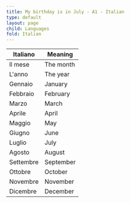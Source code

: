 ```yaml
---
title: My birthday is in July - A1 - Italian
type: default
layout: page
child: Languages
fold: Italian
---
```


| Italiano | Meaning |
| -------- | ------- |
| Il mese | The month |
| L'anno | The year |
| Gennaio | January |
| Febbraio | February |
| Marzo | March |
| Aprile | April |
| Maggio | May |
| Giugno | June |
| Luglio | July |
| Agosto | August |
| Settembre | September |
| Ottobre | October |
| Novembre | November |
| Dicembre | December |
